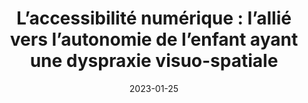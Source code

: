 ---
title: "L’accessibilité numérique : l’allié vers l’autonomie de l’enfant ayant une dyspraxie visuo-spatiale"
description: <p class="py-2">Par Caroline Robidoux, mère de l’enfant qui a été filmée pour la formation Bien voir pour mieux apprendre en 2016.</p> <p class="py-2">Mieux comprendre les outils (imprimé et numérique) qu’un enfant avec un trouble neurovisuel affectant l’espace, le temps et la motricité peut utiliser. Des outils innovants existent qui aident entre autres à prévenir l’épuisement de l’enfant.</p>
summary: "<p>Caroline Robidoux nous présentera « L’accessibilité numérique : l’allié vers l’autonomie de l’enfant ayant une dyspraxie visuo-spatiale ».</p>"
date: 2023-01-25
start: 12:00
end: 13:00
location: En ligne
address:
attendees:
meetupURL:
tags:
layout: layouts/base.njk
---